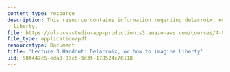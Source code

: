 ```yaml
---
content_type: resource
description: This resource contains information regarding delacroix, or how to imagine
  liberty.
file: https://ol-ocw-studio-app-production.s3.amazonaws.com/courses/4-602-modern-art-and-mass-culture-spring-2012/50f447c5eda307c63d3f178524c76118_MIT4_602S12_lec03.pdf
file_type: application/pdf
resourcetype: Document
title: 'Lecture 3 Handout: Delacroix, or how to imagine Liberty'
uid: 50f447c5-eda3-07c6-3d3f-178524c76118
---
```

